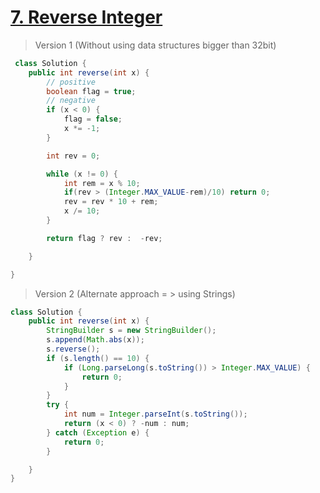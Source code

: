 # [7. Reverse Integer](https://leetcode.com/problems/reverse-integer/)
> Version 1 (Without using data structures bigger than 32bit)
```java
 class Solution {
    public int reverse(int x) {
        // positive
        boolean flag = true;
        // negative
        if (x < 0) {
            flag = false;
            x *= -1;
        }

        int rev = 0;

        while (x != 0) {
            int rem = x % 10;
            if(rev > (Integer.MAX_VALUE-rem)/10) return 0;
            rev = rev * 10 + rem;
            x /= 10;
        }

        return flag ? rev :  -rev;

    }

}
```

> Version 2 (Alternate approach = > using Strings)
```java
class Solution {
    public int reverse(int x) {
        StringBuilder s = new StringBuilder();
        s.append(Math.abs(x));
        s.reverse();
        if (s.length() == 10) {
            if (Long.parseLong(s.toString()) > Integer.MAX_VALUE) {
                return 0;
            }
        }
        try {
            int num = Integer.parseInt(s.toString());
            return (x < 0) ? -num : num;
        } catch (Exception e) {
            return 0;
        }

    }
}
```
